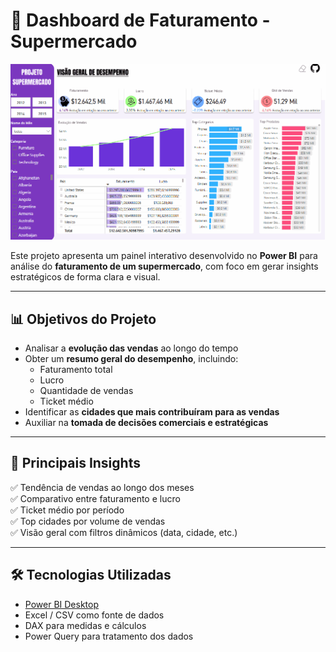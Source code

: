 # 🛒 Dashboard de Faturamento - Supermercado

<!-- Substitua o caminho abaixo pelo seu GIF -->
<p align="center">
  <img src="https://github.com/andrewgabr/Supermercado_Dashboard/blob/master/assets/Gif_Power_BI.gif?raw=true" alt="Demonstração do Dashboard" />
</p>

Este projeto apresenta um painel interativo desenvolvido no **Power BI** para análise do **faturamento de um supermercado**, com foco em gerar insights estratégicos de forma clara e visual.

---

## 📊 Objetivos do Projeto

- Analisar a **evolução das vendas** ao longo do tempo  
- Obter um **resumo geral do desempenho**, incluindo:
  - Faturamento total
  - Lucro
  - Quantidade de vendas
  - Ticket médio
- Identificar as **cidades que mais contribuíram para as vendas**
- Auxiliar na **tomada de decisões comerciais e estratégicas**

---

## 📌 Principais Insights

✅ Tendência de vendas ao longo dos meses  
✅ Comparativo entre faturamento e lucro  
✅ Ticket médio por período  
✅ Top cidades por volume de vendas  
✅ Visão geral com filtros dinâmicos (data, cidade, etc.)

---

## 🛠️ Tecnologias Utilizadas

- [Power BI Desktop](https://powerbi.microsoft.com/)
- Excel / CSV como fonte de dados
- DAX para medidas e cálculos
- Power Query para tratamento dos dados



